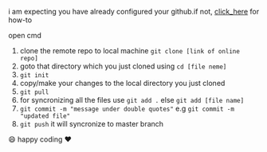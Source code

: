 i am expecting you have already configured your github.if not, [click_here](https://github.com/subhendu17620/git_cheatsheet/blob/master/cheetsheet.md#configure-tools) for how-to


open cmd
1. clone the remote repo to local machine
    `git clone [link of online repo]`
2. goto that directory which you just cloned using `cd [file neme]`
3. `git init`
4. copy/make your changes to the local directory you just cloned
5. `git pull`
6. for syncronizing all the files use `git add .`
        else `git add [file name]`
7. `git commit -m "message under double quotes"`
    e.g `git commit -m "updated file"`
8. `git push`
    it will syncronize to master branch

 :smile: happy coding :heart:
